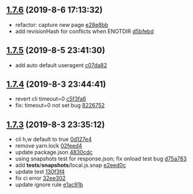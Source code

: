 <a name="1.7.6"></a>
## [1.7.6](https://github.com/futurist/fetch-site/compare/1.7.5...1.7.6) (2019-8-6 17:13:32)

- refactor: capture new page  [e28e8bb](https://github.com/futurist/fetch-site/commit/e28e8bb)
- add revisionHash for conflicts when ENOTDIR  [d5bfebd](https://github.com/futurist/fetch-site/commit/d5bfebd)


<a name="1.7.5"></a>
## [1.7.5](https://github.com/futurist/fetch-site/compare/1.7.4...1.7.5) (2019-8-5 23:41:30)

- add auto default useragent  [c07da82](https://github.com/futurist/fetch-site/commit/c07da82)


<a name="1.7.4"></a>
## [1.7.4](https://github.com/futurist/fetch-site/compare/1.7.3...1.7.4) (2019-8-3 23:44:41)

- revert cli timeout=0  [c5f3fa6](https://github.com/futurist/fetch-site/commit/c5f3fa6)
- fix: timeout=0 not set bug  [8226752](https://github.com/futurist/fetch-site/commit/8226752)


<a name="1.7.3"></a>
## [1.7.3](https://github.com/futurist/fetch-site/compare/1.7.2...1.7.3) (2019-8-3 23:35:12)

- cli h,w default to true  [0d127e4](https://github.com/futurist/fetch-site/commit/0d127e4)
- remove yarn.lock  [02feed4](https://github.com/futurist/fetch-site/commit/02feed4)
- update package.json  [4830cdc](https://github.com/futurist/fetch-site/commit/4830cdc)
- using snapshots test for response.json; fix onload test bug  [d75a783](https://github.com/futurist/fetch-site/commit/d75a783)
- add __tests__/__snapshots__/local.js.snap  [e2eed0c](https://github.com/futurist/fetch-site/commit/e2eed0c)
- update test  [130f3f4](https://github.com/futurist/fetch-site/commit/130f3f4)
- fix ci error  [32ee302](https://github.com/futurist/fetch-site/commit/32ee302)
- update ignore rule  [e1ac91b](https://github.com/futurist/fetch-site/commit/e1ac91b)



